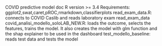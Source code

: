 COVID predictive model doc
R version >= 3.4
Requirements: ggplot2,swat,caret,pROC,rmarkdown,classifierplots
read_exam_data.R: connects to COVID Caslib and reads laboratory exam read_exam_data
covid_analisi_modello_soloLAB_NEW.R: loads the outcome, selects the features, trains the model. It also creates the model with glm function and the shap explainer to be used in the dashboard
test_modello_baseline: reads test data and tests the model
